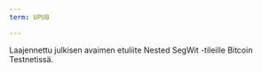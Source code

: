 ```yaml
---
term: UPUB

---
```

Laajennettu julkisen avaimen etuliite Nested SegWit -tileille Bitcoin Testnetissä.